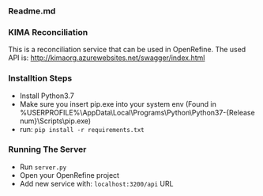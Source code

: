 ### Readme.md

### KIMA Reconciliation

 This is a reconciliation service that can be used in OpenRefine.
 The used API is: http://kimaorg.azurewebsites.net/swagger/index.html

### Installtion Steps

- Install Python3.7
- Make sure you insert pip.exe into your system env (Found in %USERPROFILE%\AppData\Local\Programs\Python\Python37-{Release num}\Scripts\pip.exe)
- run: `pip install -r requirements.txt`

### Running The Server

- Run `server.py`
- Open your OpenRefine project
- Add new service with: `localhost:3200/api` URL
